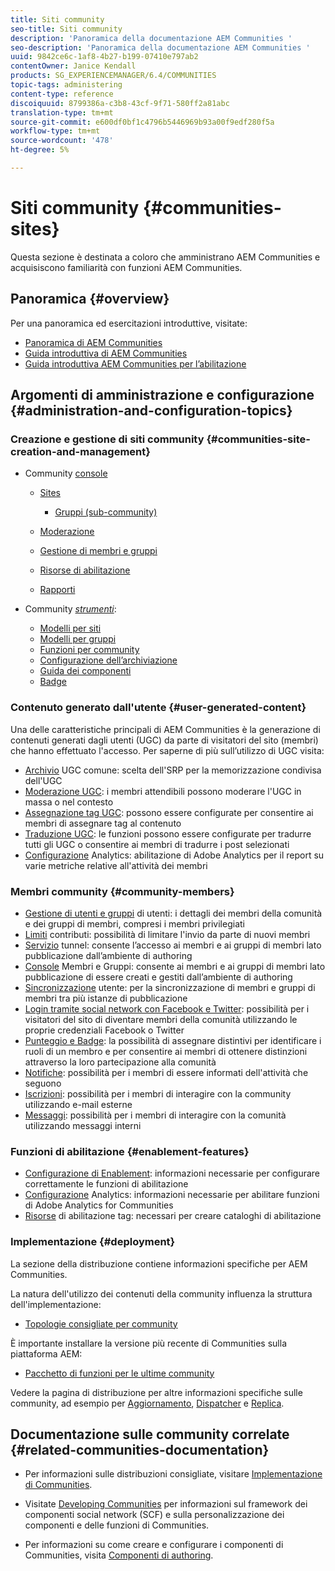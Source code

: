 ```yaml
---
title: Siti community
seo-title: Siti community
description: 'Panoramica della documentazione AEM Communities '
seo-description: 'Panoramica della documentazione AEM Communities '
uuid: 9842ce6c-1af8-4b27-b199-07410e797ab2
contentOwner: Janice Kendall
products: SG_EXPERIENCEMANAGER/6.4/COMMUNITIES
topic-tags: administering
content-type: reference
discoiquuid: 8799386a-c3b8-43cf-9f71-580ff2a81abc
translation-type: tm+mt
source-git-commit: e600df0bf1c4796b5446969b93a00f9edf280f5a
workflow-type: tm+mt
source-wordcount: '478'
ht-degree: 5%

---
```



# Siti community {#communities-sites}

Questa sezione è destinata a coloro che amministrano  AEM Communities e acquisiscono familiarità con  funzioni AEM Communities.

## Panoramica {#overview}

Per una panoramica ed esercitazioni introduttive, visitate:

* [ Panoramica di AEM Communities](overview.md)
* [Guida introduttiva di AEM Communities](getting-started.md)
* [Guida introduttiva  AEM Communities per l’abilitazione](getting-started-enablement.md)

## Argomenti di amministrazione e configurazione {#administration-and-configuration-topics}

### Creazione e gestione di siti community {#communities-site-creation-and-management}

* Community [console](consoles.md)

   * [Sites](sites-console.md)

      * [Gruppi (sub-community)](groups.md)
   * [Moderazione](moderation.md)
   * [Gestione di membri e gruppi](members.md)
   * [Risorse di abilitazione](resources.md)
   * [Rapporti](reports.md)


* Community [*strumenti*](tools.md):

   * [Modelli per siti](sites.md)
   * [Modelli per gruppi](tools-groups.md)
   * [Funzioni per community](functions.md)
   * [Configurazione dell’archiviazione](srp-config.md)
   * [Guida dei componenti](components-guide.md)
   * [Badge](badges.md)


### Contenuto generato dall&#39;utente {#user-generated-content}

Una delle caratteristiche principali di  AEM Communities è la generazione di contenuti generati dagli utenti (UGC) da parte di visitatori del sito (membri) che hanno effettuato l&#39;accesso. Per saperne di più sull’utilizzo di UGC visita:

* [Archivio](working-with-srp.md) UGC comune: scelta dell&#39;SRP per la memorizzazione condivisa dell&#39;UGC
* [Moderazione UGC](moderate-ugc.md): i membri attendibili possono moderare l&#39;UGC in massa o nel contesto
* [Assegnazione tag UGC](tag-ugc.md): possono essere configurate per consentire ai membri di assegnare tag al contenuto
* [Traduzione UGC](translate-ugc.md): le funzioni possono essere configurate per tradurre tutti gli UGC o consentire ai membri di tradurre i post selezionati
* [Configurazione](analytics.md) Analytics: abilitazione di  Adobe Analytics per il report su varie metriche relative all&#39;attività dei membri

### Membri community {#community-members}

* [Gestione di utenti e gruppi](users.md) di utenti: i dettagli dei membri della comunità e dei gruppi di membri, compresi i membri privilegiati
* [Limiti](limits.md) contributi: possibilità di limitare l&#39;invio da parte di nuovi membri
* [Servizio](deploy-communities.md#tunnel-service-on-author) tunnel: consente l’accesso ai membri e ai gruppi di membri lato pubblicazione dall’ambiente di authoring
* [Console](members.md) Membri e Gruppi: consente ai membri e ai gruppi di membri lato pubblicazione di essere creati e gestiti dall’ambiente di authoring
* [Sincronizzazione](sync.md) utente: per la sincronizzazione di membri e gruppi di membri tra più istanze di pubblicazione
* [Login tramite social network con Facebook e Twitter](social-login.md): possibilità per i visitatori del sito di diventare membri della comunità utilizzando le proprie credenziali Facebook o Twitter
* [Punteggio e Badge](implementing-scoring.md): la possibilità di assegnare distintivi per identificare i ruoli di un membro e per consentire ai membri di ottenere distinzioni attraverso la loro partecipazione alla comunità
* [Notifiche](notifications.md): possibilità per i membri di essere informati dell&#39;attività che seguono
* [Iscrizioni](subscriptions.md): possibilità per i membri di interagire con la community utilizzando e-mail esterne
* [Messaggi](messaging.md): possibilità per i membri di interagire con la comunità utilizzando messaggi interni

### Funzioni di abilitazione {#enablement-features}

* [Configurazione di Enablement](enablement.md): informazioni necessarie per configurare correttamente le funzioni di abilitazione
* [Configurazione](analytics.md) Analytics: informazioni necessarie per abilitare  funzioni di Adobe Analytics for Communities
* [Risorse](tag-resources.md) di abilitazione tag: necessari per creare cataloghi di abilitazione

### Implementazione {#deployment}

La sezione della distribuzione contiene informazioni specifiche per  AEM Communities.

La natura dell&#39;utilizzo dei contenuti della community influenza la struttura dell&#39;implementazione:

* [Topologie consigliate per community](topologies.md)

È importante installare la versione più recente di Communities sulla piattaforma AEM:

* [Pacchetto di funzioni per le ultime community](deploy-communities.md#latestfeaturepack)

Vedere la pagina di distribuzione per altre informazioni specifiche sulle community, ad esempio per [Aggiornamento](upgrade.md), [Dispatcher](dispatcher.md) e [Replica](deploy-communities.md#replication-agents-on-author).

## Documentazione sulle community correlate {#related-communities-documentation}

* Per informazioni sulle distribuzioni consigliate, visitare [Implementazione di Communities](deploy-communities.md).

* Visitate [Developing Communities](communities.md) per informazioni sul framework dei componenti social network (SCF) e sulla personalizzazione dei componenti e delle funzioni di Communities.

* Per informazioni su come creare e configurare i componenti di Communities, visita [Componenti di authoring](author-communities.md).
